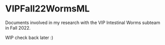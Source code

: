 # VIPFall22WormsML
Documents involved in my research with the VIP Intestinal Worms subteam in Fall 2022.

WIP check back later :)
